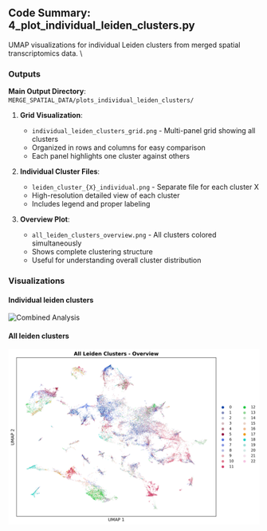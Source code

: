 ## Code Summary: 4_plot_individual_leiden_clusters.py

UMAP visualizations for individual Leiden clusters from merged spatial transcriptomics data. \

### Outputs

**Main Output Directory**: `MERGE_SPATIAL_DATA/plots_individual_leiden_clusters/`

1. **Grid Visualization**:
   - `individual_leiden_clusters_grid.png` - Multi-panel grid showing all clusters
   - Organized in rows and columns for easy comparison
   - Each panel highlights one cluster against others

2. **Individual Cluster Files**:
   - `leiden_cluster_{X}_individual.png` - Separate file for each cluster X
   - High-resolution detailed view of each cluster
   - Includes legend and proper labeling

3. **Overview Plot**:
   - `all_leiden_clusters_overview.png` - All clusters colored simultaneously
   - Shows complete clustering structure
   - Useful for understanding overall cluster distribution
        
               
### Visualizations

#### Individual leiden clusters
![Combined Analysis](individual_leiden_clusters_grid.png)

#### All leiden clusters
![Standalone Dendrogram](all_leiden_clusters_overview.png)
